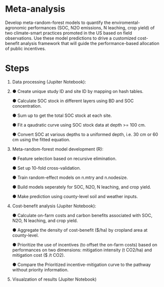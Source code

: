 # Meta-analysis
Develop meta-random-forest models to quantify the enviromental-agronomic performances (SOC, N2O emissions, N leaching, crop yield) of two climate-smart practices promoted in the US based on field observations. Use these model predictions to drive a customized cost-benefit analysis framework that will guide the performance-based allocation of public incentives.

# Steps
1. Data processing (Jupiter Notebook):
2. 
   ● Create unique study ID and site ID by mapping on hash tables.

   ● Calculate SOC stock in different layers using BD and SOC concentration.
 
   ● Sum up to get the total SOC stock at each site.
 
   ● Fit a qaudratic curve using SOC stock data at depth >= 100 cm.
 
   ● Convert SOC at various depths to a uniformed depth, i.e. 30 cm or 60 cm using the fitted equation.
 
3. Meta-random-forest model development (R):

   ● Feature selection based on recursive elimination.
 
   ● Set up 10-fold cross-validation.
 
   ● Train random-effect models on n.mtry and n.nodesize.
 
   ● Build models seperately for SOC, N2O, N leaching, and crop yield.
 
   ● Make prediction using county-level soil and weather inputs.
 
4. Cost-benefit analysis (Jupiter Notebook):

   ● Calculate on-farm costs and carbon benefits associated with SOC, N2O, N leaching, and crop yield.
 
   ● Aggregate the density of cost-benefit ($/ha) by cropland area at county-level.
 
   ● Prioritize the use of incentives (to offset the on-farm costs) based on performances on two dimensions: mitigation intensity (t CO2/ha) and mitigation cost ($ /t CO2).
 
   ● Compare the Prioritized incentive-mitigation curve to the pathway without priority information.
 
5. Visualzation of results (Jupiter Notebook)
